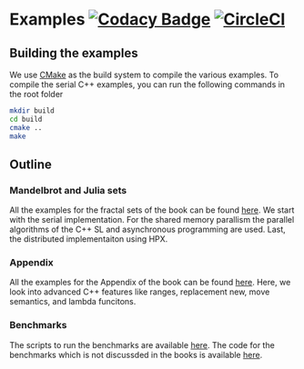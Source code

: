 # Examples [![Codacy Badge](https://app.codacy.com/project/badge/Grade/aec4198787bc4d28a8bff6152c7c393e)](https://www.codacy.com/gh/ModernCPPBook/Examples/dashboard?utm_source=github.com&amp;utm_medium=referral&amp;utm_content=ModernCPPBook/Examples&amp;utm_campaign=Badge_Grade) [![CircleCI](https://circleci.com/gh/ModernCPPBook/Examples.svg?style=shield)](https://circleci.com/gh/ModernCPPBook/Examples)

## Building the examples

We use [CMake](https://cmake.org/) as the build system to compile the various examples. To compile the serial C++ examples, you can run the following commands in the root folder

```bash
mkdir build 
cd build 
cmake ..
make 
```

## Outline

### Mandelbrot and Julia sets

All the examples for the fractal sets of the book can be found [here](https://github.com/ModernCPPBook/Examples/tree/main/set). We start with the serial implementation. For the shared memory parallism the parallel algorithms of the C++ SL and asynchronous programming are used. Last, the distributed implementaiton using HPX.
 
### Appendix

All the examples for the Appendix of the book can be found [here](https://github.com/ModernCPPBook/Examples/tree/main/appendix). Here, we look into advanced C++ features like ranges, replacement new, move semantics, and lambda funcitons. 

### Benchmarks

The scripts to run the benchmarks are available [here](https://github.com/ModernCPPBook/Examples/tree/main/scripts). The code for the benchmarks which is not discussded in the books is available [here](). 
